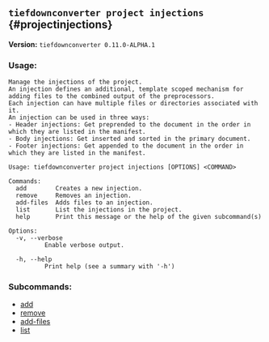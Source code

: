 ## `tiefdownconverter project injections` {#projectinjections}

**Version:** `tiefdownconverter 0.11.0-ALPHA.1`

### Usage:
```
Manage the injections of the project.
An injection defines an additional, template scoped mechanism for adding files to the combined output of the preprocessors.
Each injection can have multiple files or directories associated with it.
An injection can be used in three ways:
- Header injections: Get preprended to the document in the order in which they are listed in the manifest.
- Body injections: Get inserted and sorted in the primary document.
- Footer injections: Get appended to the document in the order in which they are listed in the manifest.

Usage: tiefdownconverter project injections [OPTIONS] <COMMAND>

Commands:
  add        Creates a new injection.
  remove     Removes an injection.
  add-files  Adds files to an injection.
  list       List the injections in the project.
  help       Print this message or the help of the given subcommand(s)

Options:
  -v, --verbose
          Enable verbose output.

  -h, --help
          Print help (see a summary with '-h')
```

### Subcommands:
- [add](#projectinjectionsadd)
- [remove](#projectinjectionsremove)
- [add-files](#projectinjectionsadd-files)
- [list](#projectinjectionslist)

